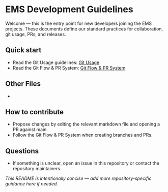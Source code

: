 # EMS Development Guidelines
Welcome — this is the entry point for new developers joining the EMS projects. These documents define our standard practices for collaboration, git usage, PRs, and releases.

## Quick start
- Read the Git Usage guidelines: [Git Usage](./git-usage.md)
- Read the Git Flow & PR System: [Git Flow & PR System](./git-flow-pr.md)

## Other Files

- 

## How to contribute

- Propose changes by editing the relevant markdown file and opening a PR against main.
- Follow the Git Flow & PR System when creating branches and PRs.

## Questions
- If something is unclear, open an issue in this repository or contact the repository maintainers.

*This README is intentionally concise — add more repository-specific guidance here if needed.*
